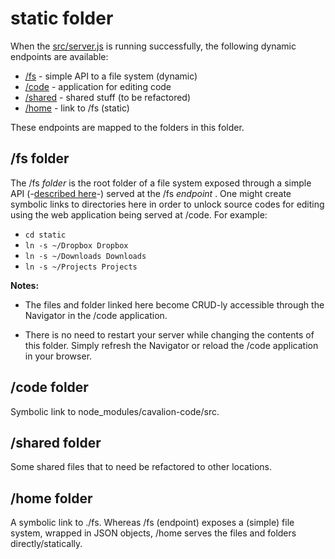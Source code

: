 # static folder

When the [src/server.js](https://github.com/relluf/cavalion-server/blob/master/src/server.js) is running successfully, the following dynamic endpoints are available:

* [/fs](http://localhost:44710/fs) - simple API to a file system (dynamic)
* [/code](http://localhost:44710/code) - application for editing code
* [/shared](http://localhost:44710/shared) - shared stuff (to be refactored)
* [/home](http://localhost:44710/home) - link to /fs (static)

These endpoints are mapped to the folders in this folder.

## /fs folder

The /fs _folder_ is the root folder of a file system exposed through a simple API (-[described here](https://google.com/?q=please%20describe)-) served at the /fs _endpoint_ . One might create symbolic links to directories here in order to unlock source codes for editing using the web application being served at /code. For example:

* `cd static`
* `ln -s ~/Dropbox Dropbox`
* `ln -s ~/Downloads Downloads`
* `ln -s ~/Projects Projects`

**Notes:** 

* The files and folder linked here become CRUD-ly accessible through the Navigator in the /code application.

* There is no need to restart your server while changing the contents of this folder. Simply refresh the Navigator or reload the /code application in your browser.

## /code folder

Symbolic link to node_modules/cavalion-code/src.

## /shared folder

Some shared files that to need be refactored to other locations.

## /home folder

A symbolic link to ./fs. Whereas /fs (endpoint) exposes a (simple) file system, wrapped in JSON objects, /home serves the files and folders directly/statically.